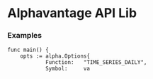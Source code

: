 # Alphavantage API Lib

### Examples

```
func main() {
	opts := alpha.Options{
			Function:   "TIME_SERIES_DAILY",
			Symbol:     va